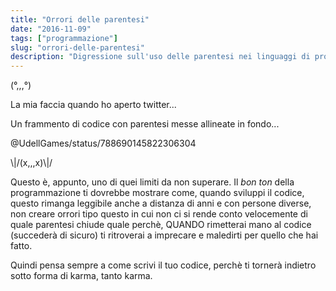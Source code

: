 ```yaml
---
title: "Orrori delle parentesi"
date: "2016-11-09"
tags: ["programmazione"]
slug: "orrori-delle-parentesi"
description: "Digressione sull'uso delle parentesi nei linguaggi di programmazione"
---
```


(°,,,°)

La mia faccia quando ho aperto twitter...

Un frammento di codice con parentesi messe allineate in fondo...

<!--more-->

@UdellGames/status/788690145822306304

\\|/(x,,,x)\\|/

Questo è, appunto, uno di quei limiti da non superare. Il *bon ton*
della programmazione ti dovrebbe mostrare come, quando sviluppi il
codice, questo rimanga leggibile anche a distanza di anni e con persone
diverse, non creare orrori tipo questo in cui non ci si rende conto
velocemente di quale parentesi chiude quale perchè, QUANDO rimetterai
mano al codice (succederà di sicuro) ti ritroverai a imprecare e
maledirti per quello che hai fatto.

Quindi pensa sempre a come scrivi il tuo codice, perchè ti tornerà
indietro sotto forma di karma, tanto karma.
